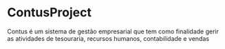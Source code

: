 # ContusProject
Contus é um sistema de gestão empresarial que tem como finalidade gerir as atividades de tesouraria, recursos humanos, contabilidade e vendas
